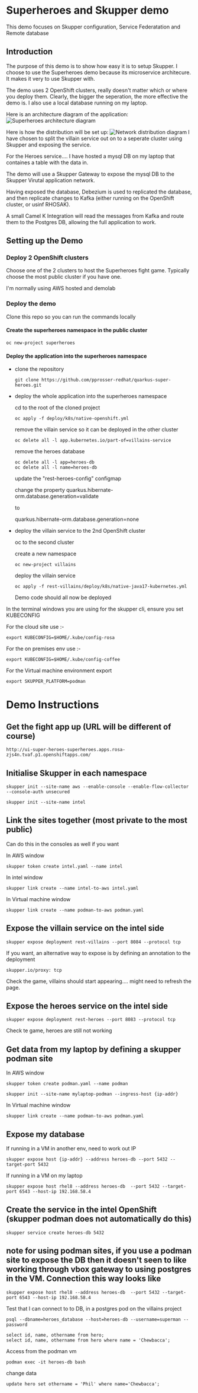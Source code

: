# Superheroes and Skupper demo

This demo focuses on Skupper configuration, Service Federatation and Remote database

## Introduction

The purpose of this demo is to show how easy it is to setup Skupper. I choose to use the Superheroes demo because its microservice architecure. It makes it very to use Skupper with.

The demo uses 2 OpenShift clusters, really doesn't matter which or where you deploy them. Clearly, the bigger the seperation, the more effective the demo is. I also use a local database running on my laptop.

Here is an architecture diagram of the application:
![Superheroes architecture diagram](images/application-architecture.png)

Here is how the distribution will be set up:
![Network distribution diagram](images/remote-db.png)
I have chosen to split the villain service out on to a seperate cluster using Skupper and exposing the service. 

For the Heroes service.... I have hosted a mysql DB on my laptop that containes a table with the data in.

The demo will use a Skupper Gateway to expose the mysql DB to the Skupper Virutal application network.

Having exposed the database, Debezium is used to replicated the database, and then replicate changes to Kafka (either running on the OpenShift cluster, or usinf RHOSAK).

A small Camel K Integration will read the messages from Kafka and route them to the Postgres DB, allowing the full application to work.

## Setting up the Demo

### Deploy 2 OpenShift clusters

Choose one of the 2 clusters to host the Superheroes fight game. Typically choose the most public cluster if you have one.

I'm normally using AWS hosted and demolab

### Deploy the demo

Clone this repo so you can run the commands locally

#### Create the superheroes namespace in the public cluster

```
oc new-project superheroes
```

#### Deploy the application into the superheroes namespace

* clone the repository

  ```
  git clone https://github.com/pprosser-redhat/quarkus-super-heroes.git
  ```

* deploy the whole application into the superheroes namespace

   cd to the root of the cloned project

   ```
   oc apply -f deploy/k8s/native-openshift.yml
   ```

   remove the villain service so it can be deployed in the other cluster

   ```
   oc delete all -l app.kubernetes.io/part-of=villains-service
   ```

   remove the heroes database
   ```
   oc delete all -l app=heroes-db
   oc delete all -l name=heroes-db 
   ```

   update the "rest-heroes-config" configmap
   
   change the property quarkus.hibernate-orm.database.generation=validate

   to

   quarkus.hibernate-orm.database.generation=none

* deploy the villain service to the 2nd OpenShift cluster

  oc to the second cluster

  create a new namespace 

  ```
  oc new-project villains
  ```

  deploy the villain service

  ```
  oc apply -f rest-villains/deploy/k8s/native-java17-kubernetes.yml
  ```

  Demo code should all now be deployed

In the terminal windows you are using for the skupper cli, ensure you set KUBECONFIG

For the cloud site use :-
```
export KUBECONFIG=$HOME/.kube/config-rosa
```

For the on premises env use :-

```
export KUBECONFIG=$HOME/.kube/config-coffee
```
For the Virtual machine environment export
```
export SKUPPER_PLATFORM=podman
```
# Demo Instructions

## Get the fight app up (URL will be different of course)

```
http://ui-super-heroes-superheroes.apps.rosa-zjs4n.tvaf.p1.openshiftapps.com/
```

## Initialise Skupper in each namespace

```
skupper init --site-name aws --enable-console --enable-flow-collector --console-auth unsecured
```
```
skupper init --site-name intel
```

## Link the sites together (most private to the most public)

Can do this in the consoles as well if you want 

In AWS window
```
skupper token create intel.yaml --name intel
```
In intel window
```
skupper link create --name intel-to-aws intel.yaml
```

In Virtual machine window
```
skupper link create --name podman-to-aws podman.yaml
```

## Expose  the villain service on the intel side

```
skupper expose deployment rest-villains --port 8084 --protocol tcp
```

If you want, an alternative way to expose is by defining an annotation to the deployment

```
skupper.io/proxy: tcp
```
Check the game, villains should start appearing.... might need to refresh the page.

## Expose the heroes service on the intel side

```
skupper expose deployment rest-heroes --port 8083 --protocol tcp
```
Check te game, heroes are still not working 


## Get data from my laptop by defining a skupper podman site 

In AWS window
```
skupper token create podman.yaml --name podman
```
```
skupper init --site-name mylaptop-podman --ingress-host {ip-addr}
```

In Virtual machine window
```
skupper link create --name podman-to-aws podman.yaml
```

## Expose my database

If running in a VM in another env, need to work out IP
```
skupper expose host {ip-addr} --address heroes-db --port 5432 --target-port 5432
```

If running in a VM on my laptop 

```
skupper expose host rhel8 --address heroes-db  --port 5432 --target-port 6543 --host-ip 192.168.58.4
```

## Create the service in the intel OpenShift (skupper podman does not automatically do this)

```
skupper service create heroes-db 5432
```

## note for using podman sites, if you use a podman site to expose the DB then it doesn't seen to like working through vbox gateway to using postgres in the VM. Connection this way looks like 
```
skupper expose host rhel8 --address heroes-db  --port 5432 --target-port 6543 --host-ip 192.168.58.4
```

Test that I can connect to to DB, in a postgres pod on the villains project

```
psql --dbname=heroes_database --host=heroes-db --username=superman --password
```
```
select id, name, othername from hero;
select id, name, othername from hero where name = 'Chewbacca';
```

Access from the podman vm

```
podman exec -it heroes-db bash
```

change data

```
update hero set othername = 'Phil' where name='Chewbacca';
```
